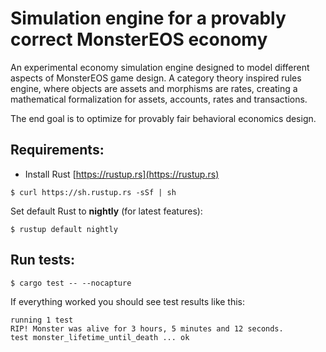 # Simulation engine for a provably correct MonsterEOS economy 
An experimental economy simulation engine designed to model different aspects of MonsterEOS game design. A category theory inspired rules engine, where objects are assets and morphisms are rates, creating a mathematical formalization for assets, accounts, rates and transactions.

The end goal is to optimize for provably fair behavioral economics design.

## Requirements:
- Install Rust [https://rustup.rs](https://rustup.rs)
```
$ curl https://sh.rustup.rs -sSf | sh
```
Set default Rust to **nightly** (for latest features):
```
$ rustup default nightly
```

## Run tests:
```
$ cargo test -- --nocapture
```

If everything worked you should see test results like this:
```
running 1 test
RIP! Monster was alive for 3 hours, 5 minutes and 12 seconds.
test monster_lifetime_until_death ... ok
```
